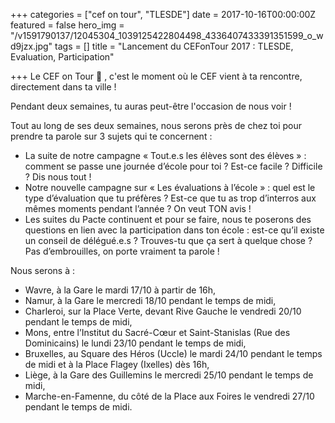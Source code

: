 +++
categories = ["cef on tour", "TLESDE"]
date = 2017-10-16T00:00:00Z
featured = false
hero_img = "/v1591790137/12045304_1039125422804498_4336407433391351599_o_wd9jzx.jpg"
tags = []
title = "Lancement du CEFonTour 2017 : TLESDE, Evaluation, Participation"

+++
Le CEF on Tour 🚌 , c'est le moment où le CEF vient à ta rencontre, directement dans ta ville !

Pendant deux semaines, tu auras peut-être l'occasion de nous voir !  
  
Tout au long de ses deux semaines, nous serons près de chez toi pour prendre ta parole sur 3 sujets qui te concernent :

* La suite de notre campagne « Tout.e.s les élèves sont des élèves » : comment se passe une journée d’école pour toi ? Est-ce facile ? Difficile ? Dis nous tout !
* Notre nouvelle campagne sur « Les évaluations à l’école » : quel est le type d’évaluation que tu préfères ? Est-ce que tu as trop d’interros aux mêmes moments pendant l’année ? On veut TON avis !
* Les suites du Pacte continuent et pour se faire, nous te poserons des questions en lien avec la participation dans ton école : est-ce qu’il existe un conseil de délégué.e.s ? Trouves-tu que ça sert à quelque chose ? Pas d’embrouilles, on porte vraiment ta parole !

Nous serons à :

* Wavre, à la Gare le mardi 17/10 à partir de 16h,
* Namur, à la Gare le mercredi 18/10 pendant le temps de midi,
* Charleroi, sur la Place Verte, devant Rive Gauche le vendredi 20/10 pendant le temps de midi,
* Mons, entre l’Institut du Sacré-Cœur et Saint-Stanislas (Rue des Dominicains) le lundi 23/10 pendant le temps de midi,
* Bruxelles, au Square des Héros (Uccle) le mardi 24/10 pendant le temps de midi et à la Place Flagey (Ixelles) dès 16h,
* Liège, à la Gare des Guillemins le mercredi 25/10 pendant le temps de midi,
* Marche-en-Famenne, du côté de la Place aux Foires le vendredi 27/10 pendant le temps de midi.